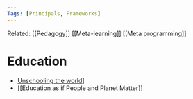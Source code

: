 ```yaml
---
Tags: [Principals, Frameworks]
---
```

Related: [[Pedagogy]] [[Meta-learning]] [[Meta programming]] 
# Education

- [Unschooling the world](https://www.youtube.com/watch?v=oDxYWspiN-8)]
- [[Education as if People and Planet Matter]]